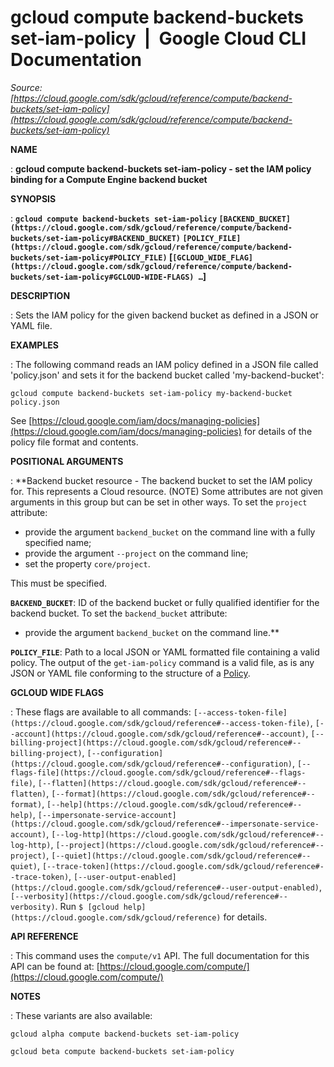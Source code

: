 # gcloud compute backend-buckets set-iam-policy  |  Google Cloud CLI Documentation

*Source: [https://cloud.google.com/sdk/gcloud/reference/compute/backend-buckets/set-iam-policy](https://cloud.google.com/sdk/gcloud/reference/compute/backend-buckets/set-iam-policy)*

**NAME**

: **gcloud compute backend-buckets set-iam-policy - set the IAM policy binding for a Compute Engine backend bucket**

**SYNOPSIS**

: **`gcloud compute backend-buckets set-iam-policy` `[BACKEND_BUCKET](https://cloud.google.com/sdk/gcloud/reference/compute/backend-buckets/set-iam-policy#BACKEND_BUCKET)` `[POLICY_FILE](https://cloud.google.com/sdk/gcloud/reference/compute/backend-buckets/set-iam-policy#POLICY_FILE)` [`[GCLOUD_WIDE_FLAG](https://cloud.google.com/sdk/gcloud/reference/compute/backend-buckets/set-iam-policy#GCLOUD-WIDE-FLAGS) …`]**

**DESCRIPTION**

: Sets the IAM policy for the given backend bucket as defined in a JSON or YAML
file.

**EXAMPLES**

: The following command reads an IAM policy defined in a JSON file called
'policy.json' and sets it for the backend bucket called 'my-backend-bucket':

```
gcloud compute backend-buckets set-iam-policy my-backend-bucket policy.json
```

See [https://cloud.google.com/iam/docs/managing-policies](https://cloud.google.com/iam/docs/managing-policies)
for details of the policy file format and contents.

**POSITIONAL ARGUMENTS**

: **Backend bucket resource - The backend bucket to set the IAM policy for. This
represents a Cloud resource. (NOTE) Some attributes are not given arguments in
this group but can be set in other ways.
To set the `project` attribute:

- provide the argument `backend_bucket` on the command line with a
fully specified name;
- provide the argument `--project` on the command line;
- set the property `core/project`.

This must be specified.

**`BACKEND_BUCKET`**:
ID of the backend bucket or fully qualified identifier for the backend bucket.
To set the `backend_bucket` attribute:

- provide the argument `backend_bucket` on the command line.**

**`POLICY_FILE`**:
Path to a local JSON or YAML formatted file containing a valid policy.
The output of the `get-iam-policy` command is a valid file, as is any
JSON or YAML file conforming to the structure of a [Policy](https://cloud.google.com/iam/reference/rest/v1/Policy).

**GCLOUD WIDE FLAGS**

: These flags are available to all commands: `[--access-token-file](https://cloud.google.com/sdk/gcloud/reference#--access-token-file)`,
`[--account](https://cloud.google.com/sdk/gcloud/reference#--account)`, `[--billing-project](https://cloud.google.com/sdk/gcloud/reference#--billing-project)`,
`[--configuration](https://cloud.google.com/sdk/gcloud/reference#--configuration)`,
`[--flags-file](https://cloud.google.com/sdk/gcloud/reference#--flags-file)`,
`[--flatten](https://cloud.google.com/sdk/gcloud/reference#--flatten)`, `[--format](https://cloud.google.com/sdk/gcloud/reference#--format)`, `[--help](https://cloud.google.com/sdk/gcloud/reference#--help)`, `[--impersonate-service-account](https://cloud.google.com/sdk/gcloud/reference#--impersonate-service-account)`,
`[--log-http](https://cloud.google.com/sdk/gcloud/reference#--log-http)`,
`[--project](https://cloud.google.com/sdk/gcloud/reference#--project)`, `[--quiet](https://cloud.google.com/sdk/gcloud/reference#--quiet)`, `[--trace-token](https://cloud.google.com/sdk/gcloud/reference#--trace-token)`, `[--user-output-enabled](https://cloud.google.com/sdk/gcloud/reference#--user-output-enabled)`,
`[--verbosity](https://cloud.google.com/sdk/gcloud/reference#--verbosity)`.
Run `$ [gcloud help](https://cloud.google.com/sdk/gcloud/reference)` for details.

**API REFERENCE**

: This command uses the `compute/v1` API. The full documentation for
this API can be found at: [https://cloud.google.com/compute/](https://cloud.google.com/compute/)

**NOTES**

: These variants are also available:

```
gcloud alpha compute backend-buckets set-iam-policy
```

```
gcloud beta compute backend-buckets set-iam-policy
```